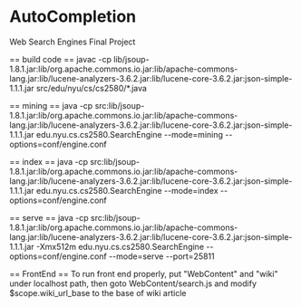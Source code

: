 AutoCompletion
===============

Web Search Engines Final Project

 == build code ==
javac -cp lib/jsoup-1.8.1.jar:lib/org.apache.commons.io.jar:lib/apache-commons-lang.jar:lib/lucene-analyzers-3.6.2.jar:lib/lucene-core-3.6.2.jar:json-simple-1.1.1.jar src/edu/nyu/cs/cs2580/*.java

 == mining ==
java -cp src:lib/jsoup-1.8.1.jar:lib/org.apache.commons.io.jar:lib/apache-commons-lang.jar:lib/lucene-analyzers-3.6.2.jar:lib/lucene-core-3.6.2.jar:json-simple-1.1.1.jar edu.nyu.cs.cs2580.SearchEngine --mode=mining --options=conf/engine.conf

 == index ==
java -cp src:lib/jsoup-1.8.1.jar:lib/org.apache.commons.io.jar:lib/apache-commons-lang.jar:lib/lucene-analyzers-3.6.2.jar:lib/lucene-core-3.6.2.jar:json-simple-1.1.1.jar edu.nyu.cs.cs2580.SearchEngine --mode=index --options=conf/engine.conf

 == serve ==
java -cp src:lib/jsoup-1.8.1.jar:lib/org.apache.commons.io.jar:lib/apache-commons-lang.jar:lib/lucene-analyzers-3.6.2.jar:lib/lucene-core-3.6.2.jar:json-simple-1.1.1.jar -Xmx512m edu.nyu.cs.cs2580.SearchEngine --options=conf/engine.conf --mode=serve --port=25811

== FrontEnd ==
To run front end properly, put "WebContent" and "wiki" under localhost path,
then goto WebContent/search.js and modify
$scope.wiki_url_base to the base of wiki article 

